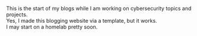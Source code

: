 This is the start of my blogs while I am working on cybersecurity topics and projects.  
Yes, I made this blogging website via a template, but it works.  
I may start on a homelab pretty soon.  
